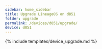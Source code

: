 ```yaml
---
sidebar: home_sidebar
title: Upgrade LineageOS on d851
folder: upgrade
permalink: /devices/d851/upgrade/
device: d851
---
```

{% include templates/device_upgrade.md %}
